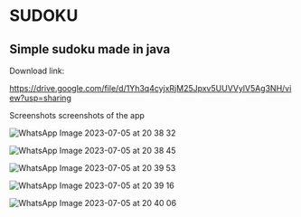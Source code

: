 <h1> SUDOKU </h1>

<h2>Simple sudoku made in java</h2>



<span>Download link:</span>
<a href="https://drive.google.com/uc?export=download&id=1Yh3q4cyjxRjM25Jpxv5UUVVylV5Ag3NH"></a>

https://drive.google.com/file/d/1Yh3q4cyjxRjM25Jpxv5UUVVylV5Ag3NH/view?usp=sharing

<p>Screenshots screenshots of the app</p>

![WhatsApp Image 2023-07-05 at 20 38 32](https://github.com/guilhermeRizzatto/Sudoku-Java/assets/126302322/b3fdd99b-db1a-4290-962a-3ceec9f3212d)

![WhatsApp Image 2023-07-05 at 20 38 45](https://github.com/guilhermeRizzatto/Sudoku-Java/assets/126302322/b2c7bd1d-71ee-42a1-9bda-f83c84b8c3e1)

![WhatsApp Image 2023-07-05 at 20 39 53](https://github.com/guilhermeRizzatto/Sudoku-Java/assets/126302322/b5ab3d85-c481-4fce-83b8-6b9dea15599d)

![WhatsApp Image 2023-07-05 at 20 39 16](https://github.com/guilhermeRizzatto/Sudoku-Java/assets/126302322/c3b7d69b-0db3-429b-87af-d66f06367f4e)

![WhatsApp Image 2023-07-05 at 20 40 06](https://github.com/guilhermeRizzatto/Sudoku-Java/assets/126302322/00af5ce3-dac3-4266-8816-2bc621758acc)









